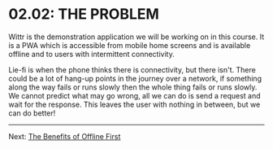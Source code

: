 # 02.02: THE PROBLEM
Wittr is the demonstration application we will be working on in this course. It is a PWA which is accessible from mobile home screens and is available offline and to users with intermittent connectivity.

Lie-fi is when the phone thinks there is connectivity, but there isn't. There could be a lot of hang-up points in the journey over a network, if something along the way fails or runs slowly then the whole thing fails or runs slowly. We cannot predict what may go wrong, all we can do is send a request and wait for the response. This leaves the user with nothing in between, but we can do better!

- - -

Next: [The Benefits of Offline First](./03-offline-first.md)